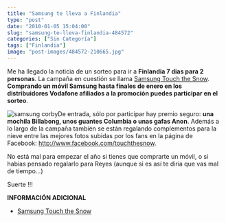 ```yaml
---
title: "Samsung te lleva a Finlandia"
type: "post"
date: "2010-01-05 15:04:00"
slug: "samsung-te-lleva-finlandia-484572"
categories: ["Sin Categoría"]
tags: ["Finlandia"]
image: "post-images/484572-210665.jpg"
---
```


Me ha llegado la noticia de un sorteo para ir a **Finlandia 7 dias para 2 personas**. La campaña en cuestión se llama [Samsung Touch the Snow](http://www.touchthesnow.com). **Comprando un móvil Samsung hasta finales de enero en los distribuidores Vodafone afiliados a la promoción puedes participar en el sorteo**.

![samsung corby](post-images/484572-210665.jpg "samsung corby")De entrada, sólo por participar hay premio seguro: **una mochila Billabong, unos guantes Columbia o unas gafas Anon**. Además a lo largo de la campaña también se están regalando complementos para la nieve entre las mejores fotos subidas por los fans en la página de Facebook: <http://www.facebook.com/touchthesnow>.

No está mal para empezar el año si tienes que comprarte un móvil, o si habias pensado regalarlo para Reyes (aunque si es así te diria que vas mal de tiempo...)

Suerte !!!

**INFORMACIÓN ADICIONAL**

- [Samsung Touch the Snow](http://www.touchthesnow.com)